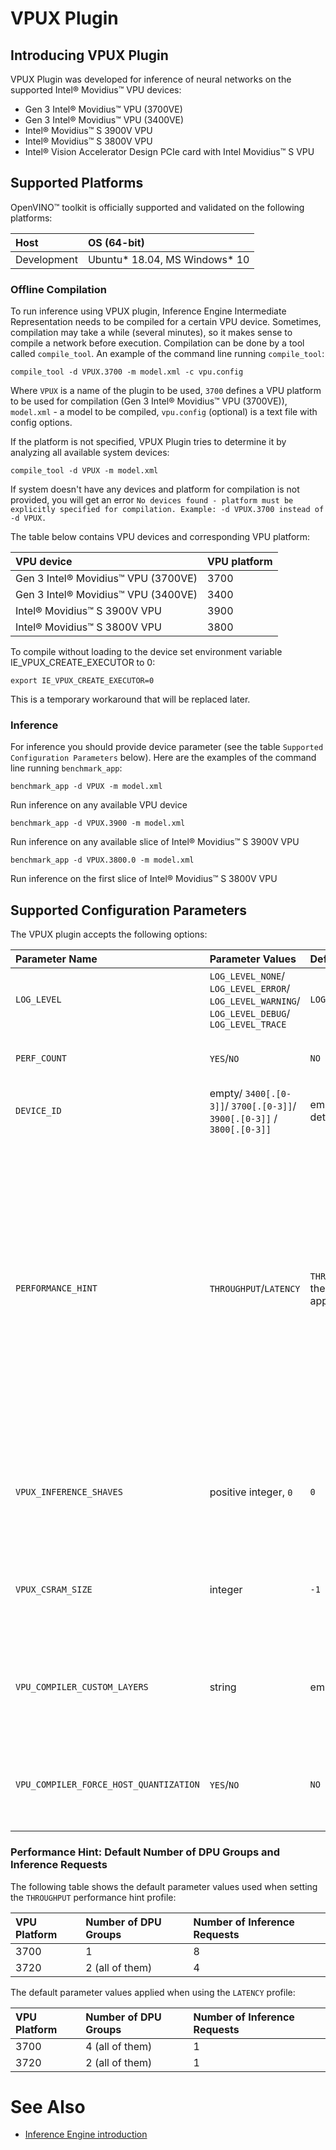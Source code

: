 # VPUX Plugin

## Introducing VPUX Plugin

VPUX Plugin was developed for inference of neural networks on the supported Intel&reg; Movidius&trade; VPU devices:

  * Gen 3 Intel&reg; Movidius&trade; VPU (3700VE)
  * Gen 3 Intel&reg; Movidius&trade; VPU (3400VE)
  * Intel&reg; Movidius&trade; S 3900V VPU
  * Intel&reg; Movidius&trade; S 3800V VPU
  * Intel&reg; Vision Accelerator Design PCIe card with Intel Movidius&trade; S VPU

## Supported Platforms

OpenVINO™ toolkit is officially supported and validated on the following platforms:

| Host              | OS (64-bit)                          |
| :---              | :---                                 |
| Development       | Ubuntu* 18.04, MS Windows* 10        |

### Offline Compilation

To run inference using VPUX plugin, Inference Engine Intermediate Representation needs to be compiled for a certain VPU device. Sometimes, compilation may take a while (several minutes), so it makes sense to compile a network before execution. Compilation can be done by a tool called `compile_tool`. An example of the command line running `compile_tool`:
```
compile_tool -d VPUX.3700 -m model.xml -c vpu.config
```
Where `VPUX` is a name of the plugin to be used, `3700` defines a VPU platform to be used for compilation (Gen 3 Intel&reg; Movidius&trade; VPU (3700VE)), `model.xml` - a model to be compiled, `vpu.config` (optional) is a text file with config options.

If the platform is not specified, VPUX Plugin tries to determine it by analyzing all available system devices:
```
compile_tool -d VPUX -m model.xml
```

If system doesn't have any devices and platform for compilation is not provided, you will get an error `No devices found - platform must be explicitly specified for compilation. Example: -d VPUX.3700 instead of -d VPUX.`

The table below contains VPU devices and corresponding VPU platform:

| VPU device                                    | VPU platform |
| :-------------------------------------------  | :----------- |
| Gen 3 Intel&reg; Movidius&trade; VPU (3700VE) |   3700    |
| Gen 3 Intel&reg; Movidius&trade; VPU (3400VE) |   3400    |
| Intel&reg; Movidius&trade; S 3900V VPU        |   3900    |
| Intel&reg; Movidius&trade; S 3800V VPU        |   3800    |

To compile without loading to the device set environment variable IE_VPUX_CREATE_EXECUTOR to 0:
```
export IE_VPUX_CREATE_EXECUTOR=0
```
This is a temporary workaround that will be replaced later.

### Inference

For inference you should provide device parameter (see the table `Supported Configuration Parameters` below). Here are the examples of the command line running `benchmark_app`:
```
benchmark_app -d VPUX -m model.xml
```
Run inference on any available VPU device
```
benchmark_app -d VPUX.3900 -m model.xml
```
Run inference on any available slice of Intel&reg; Movidius&trade; S 3900V VPU
```
benchmark_app -d VPUX.3800.0 -m model.xml
```
Run inference on the first slice of Intel&reg; Movidius&trade; S 3800V VPU

## Supported Configuration Parameters

The VPUX plugin accepts the following options:

| Parameter Name        | Parameter Values | Default Value    | Description                                                                      |
| :---                  | :---             | :---             | :---                                                                             |
| `LOG_LEVEL`                  |`LOG_LEVEL_NONE`/ `LOG_LEVEL_ERROR`/ `LOG_LEVEL_WARNING`/ `LOG_LEVEL_DEBUG`/ `LOG_LEVEL_TRACE`|`LOG_LEVEL_NONE`  |Set log level for VPUX plugin |
| `PERF_COUNT`                 | `YES`/`NO`                                                                                   |`NO`              |Enable or disable performance counter|
| `DEVICE_ID`                  | empty/ `3400[.[0-3]]`/ `3700[.[0-3]]`/ `3900[.[0-3]]` / `3800[.[0-3]]`                              | empty (auto detection)                   |Device identifier `platform.slice` |
| `PERFORMANCE_HINT`           | `THROUGHPUT`/`LATENCY`                                                                       | `THROUGHPUT` (for the benchmark app) | Profile which determines the number of DPU groups (tiles) and the number of inference requests if none of them is modified manually. The default parameter values for each profile are documented in the [Performance Hint: Default Number of DPU Groups and Inference Requests](#performance-hint-default-number-of-dpu-groups-and-inference-requests) section |
| `VPUX_INFERENCE_SHAVES`      | positive integer, `0`                                                                        | `0`              |Number of shaves for model execution, if `0` is set, count of SHAVEs will be evaluated automatically|
| `VPUX_CSRAM_SIZE`            | integer                                                                                      | `-1`             |Set the size of CSRAM in bytes, if `-1` is set, compiler will evaluate size of CSRAM automatically|
| `VPU_COMPILER_CUSTOM_LAYERS` | string                                                                                       | empty            | Path to custom layer binding xml file. Custom layer has higher priority over native implementation |
| `VPU_COMPILER_FORCE_HOST_QUANTIZATION`                 | `YES`/`NO`                                                                                   |`NO`              |Enable or disable FP32/FP16 to U8 input quantization on VPUX Plugin side via CPU|

### Performance Hint: Default Number of DPU Groups and Inference Requests

The following table shows the default parameter values used when setting the `THROUGHPUT` performance hint profile:

| VPU Platform        | Number of DPU Groups | Number of Inference Requests    |
| :---                | :---                 | :---                            |
| 3700                | 1                    | 8                               |
| 3720                | 2 (all of them)      | 4                               |

The default parameter values applied when using the `LATENCY` profile:

| VPU Platform        | Number of DPU Groups | Number of Inference Requests    |
| :---                | :---                 | :---                            |
| 3700                | 4 (all of them)      | 1                               |
| 3720                | 2 (all of them)      | 1                               |

# See Also

* [Inference Engine introduction](https://gitlab-icv.inn.intel.com/inference-engine/dldt/blob/master/docs/IE_DG/inference_engine_intro.md)
